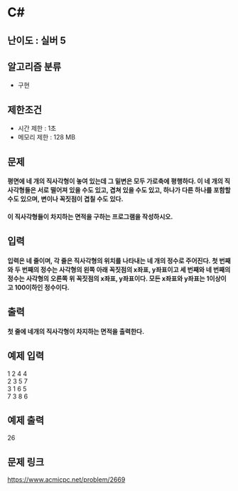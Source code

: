# C#

## 난이도 : 실버 5

## 알고리즘 분류
  - 구현

## 제한조건
  - 시간 제한 : 1초
  - 메모리 제한 : 128 MB

## 문제
#### 평면에 네 개의 직사각형이 놓여 있는데 그 밑변은 모두 가로축에 평행하다. 이 네 개의 직사각형들은 서로 떨어져 있을 수도 있고, 겹쳐 있을 수도 있고, 하나가 다른 하나를 포함할 수도 있으며, 변이나 꼭짓점이 겹칠 수도 있다.
#### 이 직사각형들이 차지하는 면적을 구하는 프로그램을 작성하시오.

## 입력
#### 입력은 네 줄이며, 각 줄은 직사각형의 위치를 나타내는 네 개의 정수로 주어진다. 첫 번째와 두 번째의 정수는 사각형의 왼쪽 아래 꼭짓점의 x좌표, y좌표이고 세 번째와 네 번째의 정수는 사각형의 오른쪽 위 꼭짓점의 x좌표, y좌표이다. 모든 x좌표와 y좌표는 1이상이고 100이하인 정수이다.

## 출력
#### 첫 줄에 네개의 직사각형이 차지하는 면적을 출력한다.

## 예제 입력
1 2 4 4<br/>
2 3 5 7<br/>
3 1 6 5<br/>
7 3 8 6<br/>

## 예제 출력
26<br/>

## 문제 링크
https://www.acmicpc.net/problem/2669